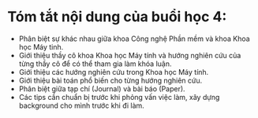 # Tóm tắt nội dung của buổi học 4:
- Phân biệt sự khác nhau giữa khoa Công nghệ Phần mềm và khoa Khoa học Máy tinh.
- Giới thiệu thầy cô khoa Khoa học Máy tính và hướng nghiên cứu của từng thầy cô để có thể tham gia làm khóa luận.
- Giới thiệu các hướng nghiên cứu trong Khoa học Máy tính.
- Giới thiệu bài toán phổ biến cho từng hướng nghiên cứu.
- Phân biệt giữa tạp chí (Journal) và bài báo (Paper).
- Các tips cần chuẩn bị trước khi phỏng vấn việc làm, xây dựng background cho mình trước khi đi làm.
